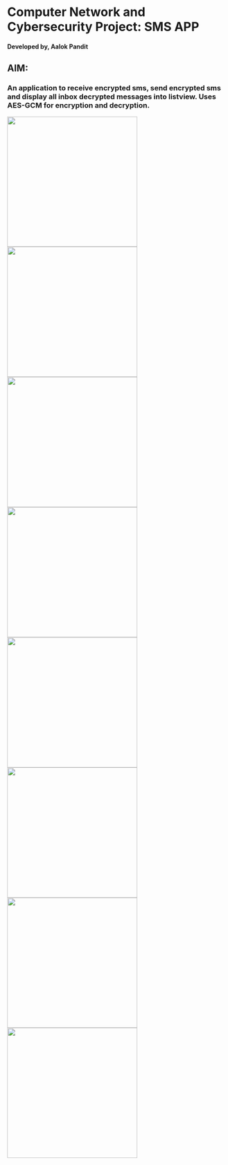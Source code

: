 # Computer Network and Cybersecurity Project: SMS APP
#### Developed by, Aalok Pandit

## AIM: 
### An application to receive encrypted sms, send encrypted sms and display all inbox decrypted messages into listview. Uses AES-GCM for encryption and decryption.


<img src="https://github.com/alowkii/SMS_APP/assets/51901277/267e86e3-602b-4ada-84f2-94cbbcab559d" width="300">
<img src="https://github.com/alowkii/SMS_APP/assets/51901277/f4dc3324-9db7-4f0a-9ff0-ae04bfbaf6e1" width="300">
<img src="https://github.com/alowkii/SMS_APP/assets/51901277/9324e1e9-ab83-4580-9ec8-2d58a60a7719" width="300">
<img src="https://github.com/alowkii/SMS_APP/assets/51901277/f25f16ad-fcd7-41f9-8874-eb9e6cd3439b" width="300">
<img src="https://github.com/alowkii/SMS_APP/assets/51901277/32521539-2ee3-447f-9ac5-dc5e2fd5323e" width="300">
<img src="https://github.com/alowkii/SMS_APP/assets/51901277/4cd79a7f-eb8b-409d-92d5-3c225ffa1c73" width="300">
<img src="" width="300">
<img src="" width="300">

